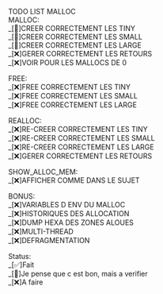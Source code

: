 TODO LIST MALLOC  
MALLOC:  
    _[🍣]CREER CORRECTEMENT LES TINY  
    _[🍣]CREER CORRECTEMENT LES SMALL  
    _[🍣]CREER CORRECTEMENT LES LARGE  
    _[❌]GERER CORRECTEMENT LES RETOURS  
    _[❌]VOIR POUR LES MALLOCS DE 0  

FREE:  
    _[❌]FREE CORRECTEMENT LES TINY  
    _[❌]FREE CORRECTEMENT LES SMALL  
    _[❌]FREE CORRECTEMENT LES LARGE  

REALLOC:  
    _[❌]RE-CREER CORRECTEMENT LES TINY  
    _[❌]RE-CREER CORRECTEMENT LES SMALL  
    _[❌]RE-CREER CORRECTEMENT LES LARGE  
    _[❌]GERER CORRECTEMENT LES RETOURS  

SHOW\_ALLOC\_MEM:  
    _[❌]AFFICHER COMME DANS LE SUJET  

BONUS:  
    _[❌]VARIABLES D ENV DU MALLOC  
    _[❌]HISTORIQUES DES ALLOCATION  
    _[❌]DUMP HEXA DES ZONES ALOUES  
    _[❌]MULTI-THREAD  
    _[❌]DEFRAGMENTATION  

Status:  
    _[✅]Fait  
    _[🍣]Je pense que c est bon, mais a verifier  
    _[❌]A faire  
